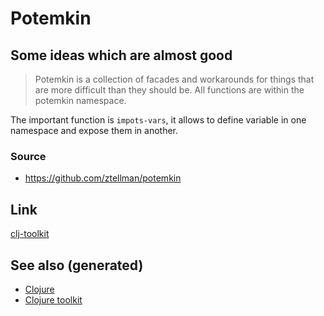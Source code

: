 # Potemkin

## Some ideas which are almost good

> Potemkin is a collection of facades and workarounds for things that
> are more difficult than they should be. All functions are within the
> potemkin namespace.

The important function is `impots-vars`, it allows to define variable in
one namespace and expose them in another.

### Source

  - <https://github.com/ztellman/potemkin>

## Link

[clj-toolkit](./20200505124946-clj_toolkit.md)

## See also (generated)

  - [Clojure](./../decks/clojure.md)
  - [Clojure toolkit](./20200505124946-clj_toolkit.md)
